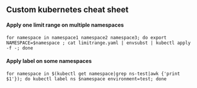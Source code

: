 ## Custom kubernetes cheat sheet

#### Apply one limit range on multiple namespaces
```console
for namespace in namespace1 namespace2 namespace3; do export NAMESPACE=$namespace ; cat limitrange.yaml | envsubst | kubectl apply -f -; done
```

#### Apply label on some namespaces
```console
for namespace in $(kubectl get namespace|grep ns-test|awk {'print $1'}); do kubectl label ns $namespace environment=test; done
```
